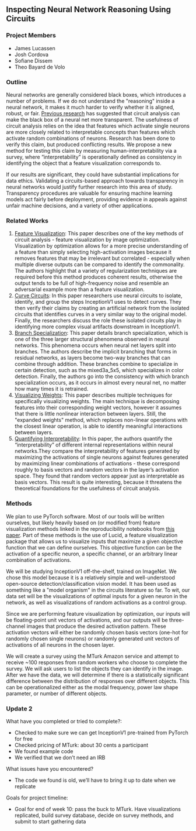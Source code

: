 ## Inspecting Neural Network Reasoning Using Circuits

### Project Members
- James Lucassen
- Josh Cordova
- Sofiane Dissem
- Theo Bayard de Volo

### Outline
Neural networks are generally considered black boxes, which introduces a number of problems. If we do not understand the "reasoning" inside a neural network, it makes it much harder to verify whether it is aligned, robust, or fair. [Previous research](https://distill.pub/2020/circuits/) has suggested that circuit analysis can make the black box of a neural net more transparent. The usefulness of circuit analysis relies on the idea that features which activate single neurons are more closely related to interpretable concepts than features which activate random combinations of neurons. Research has been done to verify this claim, but produced conflicting results. We propose a new method for testing this claim by measuring human-interpretability via a survey, where “interpretability” is operationally defined as consistency in identifying the object that a feature visualization corresponds to.

If our results are significant, they could have substantial implications for data ethics. Validating a circuits-based approach towards transparency in neural networks would justify further research into this area of study. Transparency procedures are valuable for ensuring machine learning models act fairly before deployment, providing evidence in appeals against unfair machine decisions, and a variety of other applications.

### Related Works
1. [Feature Visualization](https://distill.pub/2017/feature-visualization/): This paper describes one of the key methods of circuit analysis - feature visualization by image optimization. Visualization by optimization allows for a more precise understanding of a feature than simply selecting high-activation images because it removes features that may be irrelevant but correlated - especially when multiple diverse outputs can be compared to identify the commonality. The authors highlight that a variety of regularization techniques are required before this method produces coherent results, otherwise the output tends to be full of high-frequency noise and resemble an adversarial example more than a feature visualization.
2. [Curve Circuits](https://distill.pub/2020/circuits/curve-circuits/): In this paper researchers use neural circuits to isolate, identify, and group the steps InceptionV1 uses to detect curves. They then verify their claims by creating an artificial network from the isolated circuits that identifies curves in a very similar way to the original model. Finally, the researchers discuss the role these isolated circuits play in identifying more complex visual artifacts downstream in InceptionV1.
3. [Branch Specialization](https://distill.pub/2020/circuits/branch-specialization/): This paper details branch specialization, which is one of the three larger structural phenomena observed in neural networks. This phenomena occurs when neural net layers split into branches. The authors describe the implicit branching that forms in residual networks, as layers become two-way branches that can combine through addition. These branches combine to specialize in certain detection, such as the mixed3a_5x5, which specializes in color detection. Finally, the authors go into the consistency with which branch specialization occurs, as it occurs in almost every neural net, no matter how many times it is retrained.
4. [Visualizing Weights](https://distill.pub/2020/circuits/visualizing-weights/): This paper describes multiple techniques for specifically visualizing weights.
The main technique is decomposing features into their corresponding weight vectors, however it assumes that there is little nonlinear interaction between layers. Still, the "expanded weights" method, which replaces non-linear operations with the closest linear operation, is able to identify meaningful interactions between layers.
5. [Quantifying Interpretability](https://arxiv.org/abs/1704.05796): In this paper, the authors quantify the “interpretability” of different internal representations within neural networks.They compare the interpretability of features generated by maximizing the activations of single neurons against features generated by maximizing linear combinations of activations - these correspond roughly to basis vectors and random vectors in the layer’s activation space. They found that random vectors appear just as interpretable as basis vectors. This result is quite interesting, because it threatens the theoretical foundations for the usefulness of circuit analysis.

### Methods
We plan to use PyTorch software. Most of our tools will be written ourselves, but likely heavily based on (or modified from) feature visualization methods linked in the reproducibility notebooks from [this paper](https://distill.pub/2017/feature-visualization/). Part of these methods is the use of Lucid, a feature visualization package that allows us to visualize inputs that maximize a given objective function that we can define ourselves. This objective function can be the activation of a specific neuron, a specific channel, or an arbitrary linear combination of activations.

We will be studying InceptionV1 off-the-shelf, trained on ImageNet. We chose this model because it is a relatively simple and well-understood open-source detection/classification vision model. It has been used as something like a "model organism" in the circuits literature so far. To wit, our data set will be the visualizations of optimal inputs for a given neuron in the network, as well as visualizations of random activations as a control group.

Since we are performing feature visualization by optimization, our inputs will be floating-point unit vectors of activations, and our outputs will be three-channel images that produce the desired activation pattern. These activation vectors will either be randomly chosen basis vectors (one-hot for randomly chosen single neurons) or randomly generated unit vectors of activations of all neurons in the chosen layer.

We will create a survey using the MTurk Amazon service and attempt to receive ~100 responses from random workers who choose to complete the survey. We will ask users to list the objects they can identify in the image. After we have the data, we will determine if there is a statistically significant difference between the distribution of responses over different objects. This can be operationalized either as the modal frequency, power law shape parameter, or number of different objects.

### Update 2
What have you completed or tried to complete?:  
- Checked to make sure we can get InceptionV1 pre-trained from PyTorch for free
- Checked pricing of MTurk: about 30 cents a participant
- We found example code
- We verified that we don’t need an IRB

What issues have you encountered?
- The code we found is old, we’ll have to bring it up to date when we replicate

Goals for project timeline:
- Goal for end of week 10: pass the buck to MTurk. Have visualizations replicated, build survey database, decide on survey methods, and submit to start gathering data
